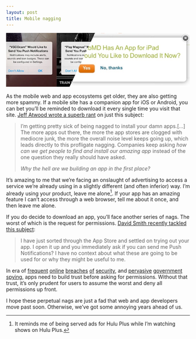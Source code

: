```yaml
---
layout: post
title: Mobile nagging
---
```

![Permissions requests and mobile version request](/blog/images/2014/03/app-nags.jpg)

As the mobile web and app ecosystems get older, they are also getting more spammy. If a mobile site has a companion app for iOS or Android, you can bet you’ll be reminded to download it every single time you visit that site. [Jeff Atwood wrote a superb rant](http://www.codinghorror.com/blog/2014/02/app-pocalypse-now.html) on just this subject:

> I’m getting pretty sick of being nagged to install your damn apps.[...]  The more apps out there, the more the app stores are clogged with mediocre junk, the more the overall noise level keeps going up, which leads directly to this profligate nagging. Companies keep asking *how can we get people to find and install our amazing app* instead of the one question they really should have asked.
>
> *Why the hell are we building an app in the first place?*

It’s amazing to me that we’re facing an onslaught of advertising to access a service we’re already using in a slightly different (and often inferior) way. I’m already using your product, leave me alone[^hulu]. If your app has an amazing feature I can’t access through a web browser, tell me about it once, and then leave me alone.

If you do decide to download an app, you’ll face another series of nags. The worst of which is the request for permissions. [David Smith recently tackled this subject](http://david-smith.org/blog/2014/02/28/please-dont-push-me/):

> I have just sorted through the App Store and settled on trying out your app. I open it up and you immediately ask if you can send me Push Notifications? I have no context about what these are going to be used for or why they might be useful to me.

In era of [frequent](http://www.nytimes.com/2014/01/11/business/target-breach-affected-70-million-customers.html) [online](http://bits.blogs.nytimes.com/2012/02/12/disruptions-so-many-apologies-so-much-data-mining/) [breaches](http://securitywatch.pcmag.com/news-events/310828-livingsocial-password-breach-affects-50-million-accounts) [of](http://www.dailytech.com/Gawker+Media+Suffers+Massive+Data+Breach+Courtesy+of+Gnosis/article20384.htm) [security](http://www.nytimes.com/2013/10/04/technology/adobe-announces-security-breach.html), and [pervasive](http://boingboing.net/2014/01/27/nsa-and-ghcq-spying-on-your-sm.html) [government](http://www.huffingtonpost.co.uk/2014/02/27/gchq-spied-internet_n_4867664.html) [spying](http://news.cnet.com/8301-13578_3-57593339-38/nsa-docs-boast-now-we-can-wiretap-skype-video-calls/), apps need to build trust before asking for permissions. Without that trust, it’s only prudent for users to assume the worst and deny all permissions up front.

I hope these perpetual nags are just a fad that web and app developers move past soon. Otherwise, we’ve got some annoying years ahead of us.

[^hulu]: It reminds me of being served ads for Hulu Plus while I’m watching shows on Hulu Plus. 